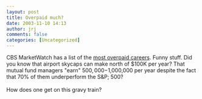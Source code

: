 ```yaml
---
layout: post
title: Overpaid much?
date: 2003-11-10 14:13
author: jrj
comments: false
categories: [Uncategorized]
---
```

CBS MarketWatch has a list of the <a href="http://cbs.marketwatch.com/news/story.asp?guid=%7B954AA053-F953-43F3-BBC8-63D351A3BF2A%7D&amp;siteid=google&amp;dist=google" target="_blank">most overpaid careers</a>. Funny stuff. Did you know that airport skycaps can make north of $100K per year? That mutual fund managers "earn" $500,000-$1,000,000 per year despite the fact that 70% of them underperform the S&amp;P; 500?
<br />
<br />How does one get on this gravy train?
